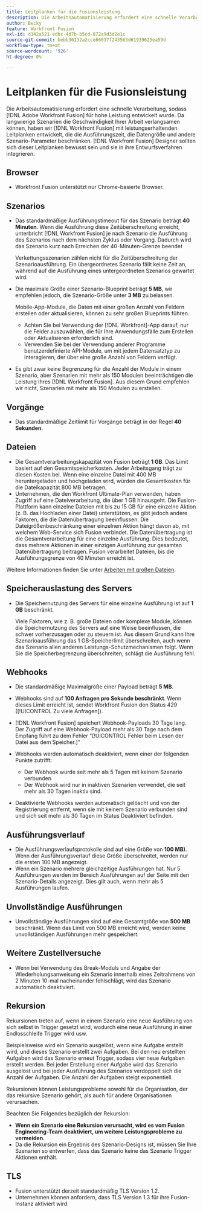```yaml
---
title: Leitplanken für die Fusionsleistung
description: Die Arbeitsautomatisierung erfordert eine schnelle Verarbeitung und  [!DNL Adobe Workfront Fusion]  daher für hohe Leistung. Da langwierige Szenarien die Geschwindigkeit Ihrer Arbeit verlangsamen können, haben wir  [!DNL Workfront Fusion]  leistungserhaltende Leitplanken entwickelt, die die Ausführungszeit, die Datengröße und andere Szenario-Parameter begrenzen. [!DNL Workfront Fusion] Designer sollten sich dieser Leitplanken bewusst sein und sie in ihre Designpraktiken integrieren.
author: Becky
feature: Workfront Fusion
exl-id: d142a521-edbc-4d7b-b5cd-872a9d3d2e1c
source-git-commit: bebb30132a2cce66037f243563d61939625ea59d
workflow-type: tm+mt
source-wordcount: '926'
ht-degree: 0%

---
```


# Leitplanken für die Fusionsleistung

Die Arbeitsautomatisierung erfordert eine schnelle Verarbeitung, sodass [!DNL Adobe Workfront Fusion] für hohe Leistung entwickelt wurde. Da langwierige Szenarien die Geschwindigkeit Ihrer Arbeit verlangsamen können, haben wir [!DNL Workfront Fusion] mit leistungserhaltenden Leitplanken entwickelt, die die Ausführungszeit, die Datengröße und andere Szenario-Parameter beschränken. [!DNL Workfront Fusion] Designer sollten sich dieser Leitplanken bewusst sein und sie in ihre Entwurfsverfahren integrieren.

## Browser

* Workfront Fusion unterstützt nur Chrome-basierte Browser.

## Szenarios

* Das standardmäßige Ausführungstimeout für das Szenario beträgt **40 Minuten**. Wenn die Ausführung diese Zeitüberschreitung erreicht, unterbricht [!DNL Workfront Fusion] je nach Szenario die Ausführung des Szenarios nach dem nächsten Zyklus oder Vorgang. Dadurch wird das Szenario kurz nach Erreichen der 40-Minuten-Grenze beendet

  Verkettungsszenarien zählen nicht für die Zeitüberschreitung der Szenarioausführung. Ein übergeordnetes Szenario fällt keine Zeit an, während auf die Ausführung eines untergeordneten Szenarios gewartet wird.
* Die maximale Größe einer Szenario-Blueprint beträgt **5 MB**, wir empfehlen jedoch, die Szenario-Größe unter **3 MB** zu belassen.

  Mobile-App-Module, die Daten mit einer großen Anzahl von Feldern erstellen oder aktualisieren, können zu sehr großen Blueprints führen.

   * Achten Sie bei Verwendung der [!DNL Workfront]-App darauf, nur die Felder auszuwählen, die für Ihre Anwendungsfälle zum Erstellen oder Aktualisieren erforderlich sind.
   * Verwenden Sie bei der Verwendung anderer Programme benutzerdefinierte API-Module, um mit jedem Datensatztyp zu interagieren, der über eine große Anzahl von Feldern verfügt.

* Es gibt zwar keine Begrenzung für die Anzahl der Module in einem Szenario, aber Szenarien mit mehr als 150 Modulen beeinträchtigen die Leistung Ihres [!DNL Workfront Fusion]. Aus diesem Grund empfehlen wir nicht, Szenarien mit mehr als 150 Modulen zu erstellen.

## Vorgänge

* Das standardmäßige Zeitlimit für Vorgänge beträgt in der Regel **40 Sekunden**.

<!--
* The operation timeout for calls to Adobe Workfront is **120 seconds**.
-->

## Dateien

* Die Gesamtverarbeitungskapazität von Fusion beträgt **1 GB**. Das Limit basiert auf den Gesamtspeicherkosten. Jeder Arbeitsgang trägt zu diesen Kosten bei. Wenn eine einzelne Datei mit 400 MB heruntergeladen und hochgeladen wird, würden die Gesamtkosten für die Dateikapazität 800 MB betragen.
* Unternehmen, die den Workfront Ultimate-Plan verwenden, haben Zugriff auf eine Dateiverarbeitung, die über 1 GB hinausgeht. Die Fusion-Plattform kann einzelne Dateien mit bis zu 15 GB für eine einzelne Aktion (z. B. das Hochladen einer Datei) unterstützen, es gibt jedoch andere Faktoren, die die Datenübertragung beeinflussen. Die Dateigrößenbeschränkung einer einzelnen Aktion hängt davon ab, mit welchem Web-Service sich Fusion verbindet. Die Datenübertragung ist die Gesamtverarbeitung für eine einzelne Ausführung. Dies bedeutet, dass mehrere Aktionen in einer einzigen Ausführung zur gesamten Datenübertragung beitragen. Fusion verarbeitet Dateien, bis die Ausführungsgrenze von 40 Minuten erreicht ist.

Weitere Informationen finden Sie unter [Arbeiten mit großen Dateien](/help/workfront-fusion/references/scenarios/fusion-large-files.md).

## Speicherauslastung des Servers

* Die Speichernutzung des Servers für eine einzelne Ausführung ist auf **1 GB** beschränkt.

  Viele Faktoren, wie z. B. große Dateien oder komplexe Module, können die Speichernutzung des Servers auf eine Weise beeinflussen, die schwer vorherzusagen oder zu steuern ist. Aus diesem Grund kann Ihre Szenarioausführung das 1 GB-Speicherlimit überschreiten, auch wenn das Szenario allen anderen Leistungs-Schutzmechanismen folgt. Wenn Sie die Speicherbegrenzung überschreiten, schlägt die Ausführung fehl.

## Webhooks

* Die standardmäßige Maximalgröße einer Payload beträgt **5 MB**.
* Webhooks sind auf **100 Anfragen pro Sekunde beschränkt**. Wenn dieses Limit erreicht ist, sendet Workfront Fusion den Status 429 ([!UICONTROL Zu viele Anfragen]).
* [!DNL Workfront Fusion] speichert Webhook-Payloads 30 Tage lang. Der Zugriff auf eine Webhook-Payload mehr als 30 Tage nach dem Empfang führt zu dem Fehler &quot;[!UICONTROL Fehler beim Lesen der Datei aus dem Speicher.]&quot;
* Webhooks werden automatisch deaktiviert, wenn einer der folgenden Punkte zutrifft:

   * Der Webhook wurde seit mehr als 5 Tagen mit keinem Szenario verbunden
   * Der Webhook wird nur in inaktiven Szenarien verwendet, die seit mehr als 30 Tagen inaktiv sind.

* Deaktivierte Webhooks werden automatisch gelöscht und von der Registrierung entfernt, wenn sie mit keinem Szenario verbunden sind und sich seit mehr als 30 Tagen im Status Deaktiviert befinden.

## Ausführungsverlauf

* Die Ausführungsverlaufsprotokolle sind auf eine Größe von **100 MB)**. Wenn der Ausführungsverlauf diese Größe überschreitet, werden nur die ersten 100 MB angezeigt.
* Wenn ein Szenario mehrere gleichzeitige Ausführungen hat. Nur 5 Ausführungen werden im Bereich Ausführungen auf der Seite mit den Szenario-Details angezeigt. Dies gilt auch, wenn mehr als 5 Ausführungen laufen.

## Unvollständige Ausführungen

* Unvollständige Ausführungen sind auf eine Gesamtgröße von **500 MB** beschränkt. Wenn das Limit von 500 MB erreicht wird, werden keine unvollständigen Ausführungen mehr gespeichert.

## Weitere Zustellversuche

* Wenn bei Verwendung des Break-Moduls und Angabe der Wiederholungsanweisung ein Szenario innerhalb eines Zeitrahmens von 2 Minuten 10-mal nacheinander fehlschlägt, wird das Szenario automatisch deaktiviert.

## Rekursion

Rekursionen treten auf, wenn in einem Szenario eine neue Ausführung von sich selbst in Trigger gesetzt wird, wodurch eine neue Ausführung in einer Endlosschleife Trigger wird usw.

Beispielsweise wird ein Szenario ausgelöst, wenn eine Aufgabe erstellt wird, und dieses Szenario erstellt zwei Aufgaben. Bei den neu erstellten Aufgaben wird das Szenario erneut Trigger, sodass vier neue Aufgaben erstellt werden. Bei jeder Erstellung einer Aufgabe wird das Szenario ausgelöst und bei jeder Ausführung des Szenarios verdoppelt sich die Anzahl der Aufgaben. Die Anzahl der Aufgaben steigt exponentiell.

Rekursionen können Leistungsprobleme sowohl für die Organisation, der das rekursive Szenario gehört, als auch für andere Organisationen verursachen.

Beachten Sie Folgendes bezüglich der Rekursion:

* **Wenn ein Szenario eine Rekursion verursacht, wird es vom Fusion Engineering-Team deaktiviert, um weitere Leistungsprobleme zu vermeiden.**
* Da die Rekursion ein Ergebnis des Szenario-Designs ist, müssen Sie Ihre Szenarien so entwerfen, dass das Szenario keine das Szenario Trigger Aktionen enthält.

## TLS

* Fusion unterstützt derzeit standardmäßig TLS Version 1.2.
* Unternehmen können anfordern, dass TLS Version 1.3 für ihre Fusion-Instanz aktiviert wird.

